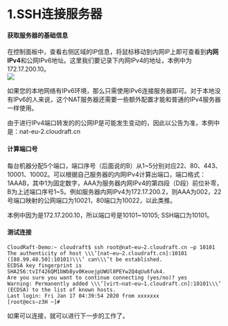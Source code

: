 # 1.SSH连接服务器

#### 获取服务器的基础信息

在控制面板中，查看右侧区域的IP信息，将鼠标移动到内网IP上即可查看到**内网IPv4**和公网IPv6地址。这里我们要记录下内网IPv4的地址，本例中为172.17.200.10。  
![](https://www.liujason.com/wp-content/uploads/2020-1579629283.png)  


如果您的本地网络有IPv6环境，那么只需使用IPv6连接服务器即可。对于本地没有IPv6的人来说，这个NAT服务器还需要一些额外配置才能和普通的IPv4服务器一样使用。

由于进行IPv4端口转发的的公网IP是可能发生变动的，因此以公告为准，本例中是：nat-eu-2.cloudraft.cn

#### 计算端口号

每台机器分配5个端口，端口序号（后面说的B）从1~5分别对应22、80、443、10001、10002。可以根据自己服务器的内网IPv4计算出端口，端口格式：1AAAB，其中1为固定数字，AAA为服务器内网IPv4的第四段（D段）前位补零，B为上述端口序号1~5。例如服务器内网IPv4为172.17.200.2，则AAA为002，22号端口映射的公网端口为10021，80端口为10022，以此类推。  
  
本例中因为是172.17.200.10，所以端口号是10101~10105; SSH端口为10101。

#### 测试连接

```text
CloudRaft-Demo:~ cloudraft$ ssh root@nat–eu–2.cloudraft.cn –p 10101
The authenticity of host \\\’[nat–eu–2.cloudraft.cn]:10101 ([88.99.48.50]:10101)\\\’ can\\\’t be established.
ECDSA key fingerprint is SHA256:tvIf426QM1bWb8yv0KeoejpUWUl8PEYw2Q4qUu6fuk4.
Are you sure you want to continue connecting (yes/no)? yes
Warning: Permanently added \\\’[virt–nat–eu–1.cloudraft.cn]:10101\\\’ (ECDSA) to the list of known hosts.
Last login: Fri Jan 17 04:39:54 2020 from xxxxxxx
[root@ecs–z3H ~]#
```

如果可以连接，就可以进行下一步的工作了。



